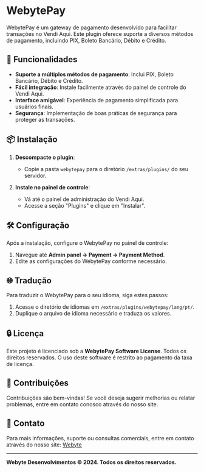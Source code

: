 # WebytePay

WebytePay é um gateway de pagamento desenvolvido para facilitar transações no Vendi Aqui. Este plugin oferece suporte a diversos métodos de pagamento, incluindo PIX, Boleto Bancário, Débito e Crédito.

## 🚀 Funcionalidades

- **Suporte a múltiplos métodos de pagamento**: Inclui PIX, Boleto Bancário, Débito e Crédito.
- **Fácil integração**: Instale facilmente através do painel de controle do Vendi Aqui.
- **Interface amigável**: Experiência de pagamento simplificada para usuários finais.
- **Segurança**: Implementação de boas práticas de segurança para proteger as transações.

## 📦 Instalação

1. **Descompacte o plugin**:
   - Copie a pasta `webytepay` para o diretório `/extras/plugins/` do seu servidor.

2. **Instale no painel de controle**:
   - Vá até o painel de administração do Vendi Aqui.
   - Acesse a seção "Plugins" e clique em "Instalar".

## 🛠️ Configuração

Após a instalação, configure o WebytePay no painel de controle:

1. Navegue até **Admin panel → Payment → Payment Method**.
2. Edite as configurações do WebytePay conforme necessário.

## 🌐 Tradução

Para traduzir o WebytePay para o seu idioma, siga estes passos:

1. Acesse o diretório de idiomas em `/extras/plugins/webytepay/lang/pt/`.
2. Duplique o arquivo de idioma necessário e traduza os valores.

## 🔒 Licença

Este projeto é licenciado sob a **WebytePay Software License**. Todos os direitos reservados. O uso deste software é restrito ao pagamento da taxa de licença.

## 🤝 Contribuições

Contribuições são bem-vindas! Se você deseja sugerir melhorias ou relatar problemas, entre em contato conosco através do nosso site.

## 📄 Contato

Para mais informações, suporte ou consultas comerciais, entre em contato através do nosso site: [Webyte](https://webytebr.com)

---

**Webyte Desenvolvimentos © 2024. Todos os direitos reservados.**
